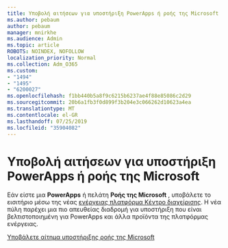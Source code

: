 ```yaml
---
title: Υποβολή αιτήσεων για υποστήριξη PowerApps ή ροής της Microsoft
ms.author: pebaum
author: pebaum
manager: mnirkhe
ms.audience: Admin
ms.topic: article
ROBOTS: NOINDEX, NOFOLLOW
localization_priority: Normal
ms.collection: Adm_O365
ms.custom:
- "1494"
- "1495"
- "6200027"
ms.openlocfilehash: f1bb440b5a8f9c6215b6237ae4f88e85086c2d29
ms.sourcegitcommit: 20b6a1fb3f0d899f3b204e3c066262d10623a4ea
ms.translationtype: MT
ms.contentlocale: el-GR
ms.lasthandoff: 07/25/2019
ms.locfileid: "35904082"
---
```

# <a name="submit-powerapps-or-microsoft-flow-support-requests"></a>Υποβολή αιτήσεων για υποστήριξη PowerApps ή ροής της Microsoft

Εάν είστε μια **PowerApps** ή πελάτη **Ροής της Microsoft** , υποβάλετε το εισιτήριο μέσω της νέας [ενέργειας πλατφόρμα Κέντρο διαχείρισης](https://admin.powerplatform.microsoft.com/support?newTicket&product=15819). Η νέα πύλη παρέχει μια πιο απευθείας διαδρομή για υποστήριξη που είναι βελτιστοποιημένη για PowerApps και άλλα προϊόντα της πλατφόρμας ενέργειας.

[Υποβάλετε αίτημα υποστήριξης ροής της Microsoft](https://admin.powerplatform.microsoft.com/support?newTicket&product=Flow)